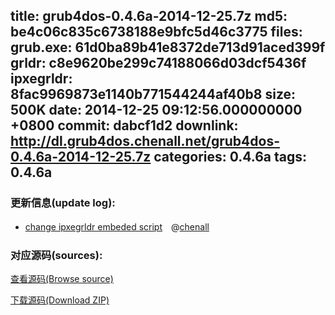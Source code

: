 title: grub4dos-0.4.6a-2014-12-25.7z
md5: be4c06c835c6738188e9bfc5d46c3775
files:
  grub.exe: 61d0ba89b41e8372de713d91aced399f
  grldr: c8e9620be299c74188066d03dcf5436f
  ipxegrldr: 8fac9969873e1140b771544244af40b8
size: 500K
date: 2014-12-25 09:12:56.000000000 +0800
commit: dabcf1d2
downlink: http://dl.grub4dos.chenall.net/grub4dos-0.4.6a-2014-12-25.7z
categories: 0.4.6a
tags: 0.4.6a
---


### 更新信息(update log):
  * [change ipxegrldr embeded script](https://github.com/chenall/grub4dos/commit/dabcf1d21c72362fb822639afd030e9d9729a09f)　@[chenall](https://github.com/chenall)

### 对应源码(sources):
  [查看源码(Browse source)](https://github.com/chenall/grub4dos/tree/dabcf1d21c72362fb822639afd030e9d9729a09f)

  [下载源码(Download ZIP)](https://github.com/chenall/grub4dos/archive/dabcf1d21c72362fb822639afd030e9d9729a09f.zip)
